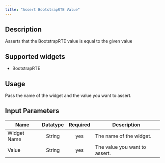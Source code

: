 ```yaml
---
title: "Assert BootstrapRTE Value"
---
```

## Description
Asserts that the BootstrapRTE value is equal to the given value

## Supported widgets
 + BootstrapRTE

## Usage
Pass the name of the widget and the value you want to assert.

## Input Parameters

Name | Datatype | Required | Description
---- |:--------:| :-------:|---------------
Widget Name | String | yes | The name of the widget.
Value | String | yes | The value you want to assert.
